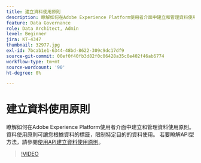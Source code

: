 ```yaml
---
title: 建立資料使用原則
description: 瞭解如何在Adobe Experience Platform使用者介面中建立和管理資料使用原則。 資料使用原則可讓您根據資料的標籤，限制特定目的的資料使用。
feature: Data Governance
role: Data Architect, Admin
level: Beginner
jira: KT-4347
thumbnail: 32977.jpg
exl-id: 7bcab1e1-6344-48bd-8622-309c9dc17df9
source-git-commit: 00ef0f40fb3d82f0c06428a35c0e402f46ab6774
workflow-type: tm+mt
source-wordcount: '90'
ht-degree: 0%

---
```


# 建立資料使用原則

瞭解如何在Adobe Experience Platform使用者介面中建立和管理資料使用原則。 資料使用原則可讓您根據資料的標籤，限制特定目的的資料使用。 若要瞭解API型方法，請參閱[使用API建立資料使用原則](https://experienceleague.adobe.com/docs/experience-platform/data-governance/policies/create.html)。

>[!VIDEO](https://video.tv.adobe.com/v/32977?learn=on)